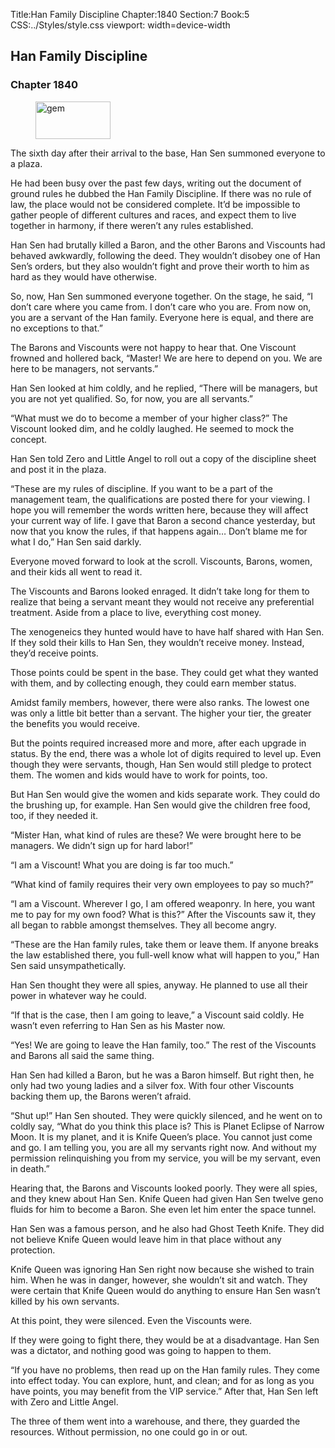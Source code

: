 Title:Han Family Discipline 
Chapter:1840 
Section:7 
Book:5 
CSS:../Styles/style.css 
viewport: width=device-width
  
## Han Family Discipline
### Chapter 1840
  
<figure>
	<img src="../Images/gem.gif" alt="gem" id="gem" width="120" height="60" />
</figure>
  

  
The sixth day after their arrival to the base, Han Sen summoned everyone to a plaza.

He had been busy over the past few days, writing out the document of ground rules he dubbed the Han Family Discipline. If there was no rule of law, the place would not be considered complete. It’d be impossible to gather people of different cultures and races, and expect them to live together in harmony, if there weren’t any rules established.

Han Sen had brutally killed a Baron, and the other Barons and Viscounts had behaved awkwardly, following the deed. They wouldn’t disobey one of Han Sen’s orders, but they also wouldn’t fight and prove their worth to him as hard as they would have otherwise.

So, now, Han Sen summoned everyone together. On the stage, he said, “I don’t care where you came from. I don’t care who you are. From now on, you are a servant of the Han family. Everyone here is equal, and there are no exceptions to that.”

The Barons and Viscounts were not happy to hear that. One Viscount frowned and hollered back, “Master! We are here to depend on you. We are here to be managers, not servants.”

Han Sen looked at him coldly, and he replied, “There will be managers, but you are not yet qualified. So, for now, you are all servants.”

“What must we do to become a member of your higher class?” The Viscount looked dim, and he coldly laughed. He seemed to mock the concept.

Han Sen told Zero and Little Angel to roll out a copy of the discipline sheet and post it in the plaza.

“These are my rules of discipline. If you want to be a part of the management team, the qualifications are posted there for your viewing. I hope you will remember the words written here, because they will affect your current way of life. I gave that Baron a second chance yesterday, but now that you know the rules, if that happens again… Don’t blame me for what I do,” Han Sen said darkly.

Everyone moved forward to look at the scroll. Viscounts, Barons, women, and their kids all went to read it.

The Viscounts and Barons looked enraged. It didn’t take long for them to realize that being a servant meant they would not receive any preferential treatment. Aside from a place to live, everything cost money.

The xenogeneics they hunted would have to have half shared with Han Sen. If they sold their kills to Han Sen, they wouldn’t receive money. Instead, they’d receive points.

Those points could be spent in the base. They could get what they wanted with them, and by collecting enough, they could earn member status.

Amidst family members, however, there were also ranks. The lowest one was only a little bit better than a servant. The higher your tier, the greater the benefits you would receive.

But the points required increased more and more, after each upgrade in status. By the end, there was a whole lot of digits required to level up. Even though they were servants, though, Han Sen would still pledge to protect them. The women and kids would have to work for points, too.

But Han Sen would give the women and kids separate work. They could do the brushing up, for example. Han Sen would give the children free food, too, if they needed it.

“Mister Han, what kind of rules are these? We were brought here to be managers. We didn’t sign up for hard labor!”

“I am a Viscount! What you are doing is far too much.”

“What kind of family requires their very own employees to pay so much?”

“I am a Viscount. Wherever I go, I am offered weaponry. In here, you want me to pay for my own food? What is this?” After the Viscounts saw it, they all began to rabble amongst themselves. They all become angry.

“These are the Han family rules, take them or leave them. If anyone breaks the law established there, you full-well know what will happen to you,” Han Sen said unsympathetically.

Han Sen thought they were all spies, anyway. He planned to use all their power in whatever way he could.

“If that is the case, then I am going to leave,” a Viscount said coldly. He wasn’t even referring to Han Sen as his Master now.

“Yes! We are going to leave the Han family, too.” The rest of the Viscounts and Barons all said the same thing.

Han Sen had killed a Baron, but he was a Baron himself. But right then, he only had two young ladies and a silver fox. With four other Viscounts backing them up, the Barons weren’t afraid.

“Shut up!” Han Sen shouted. They were quickly silenced, and he went on to coldly say, “What do you think this place is? This is Planet Eclipse of Narrow Moon. It is my planet, and it is Knife Queen’s place. You cannot just come and go. I am telling you, you are all my servants right now. And without my permission relinquishing you from my service, you will be my servant, even in death.”

Hearing that, the Barons and Viscounts looked poorly. They were all spies, and they knew about Han Sen. Knife Queen had given Han Sen twelve geno fluids for him to become a Baron. She even let him enter the space tunnel.

Han Sen was a famous person, and he also had Ghost Teeth Knife. They did not believe Knife Queen would leave him in that place without any protection.

Knife Queen was ignoring Han Sen right now because she wished to train him. When he was in danger, however, she wouldn’t sit and watch. They were certain that Knife Queen would do anything to ensure Han Sen wasn’t killed by his own servants.

At this point, they were silenced. Even the Viscounts were.

If they were going to fight there, they would be at a disadvantage. Han Sen was a dictator, and nothing good was going to happen to them.

“If you have no problems, then read up on the Han family rules. They come into effect today. You can explore, hunt, and clean; and for as long as you have points, you may benefit from the VIP service.” After that, Han Sen left with Zero and Little Angel.

The three of them went into a warehouse, and there, they guarded the resources. Without permission, no one could go in or out.
